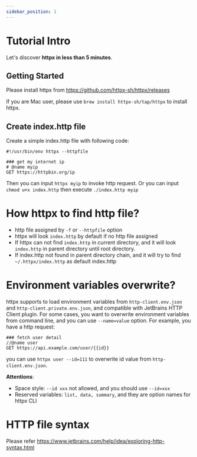 ```yaml
---
sidebar_position: 1
---
```


# Tutorial Intro

Let's discover **httpx in less than 5 minutes**.

## Getting Started

Please install httpx from https://github.com/httpx-sh/httpx/releases

If you are Mac user, please use `brew install httpx-sh/tap/httpx` to install httpx.

## Create index.http file

Create a simple index.http file with following code:

```
#!/usr/bin/env httpx --httpfile

### get my internet ip
# @name myip
GET https://httpbin.org/ip

```

Then you can input `httpx myip` to invoke http request. Or you can input `chmod u+x index.http` then execute `./index.http myip`

# How httpx to find http file?

* http file assigned by `-f` or `--httpfile` option
* httpx will look `index.http` by default if no http file assigned
* If httpx can not find `index.http` in current directory, and it will look `index.http` in parent directory until root directory.
* If index.http not found in parent directory chain, and it will try to find `~/.httpx/index.http` as default index.http

# Environment variables overwrite?

httpx supports to load environment variables from `http-client.env.json` and `http-client.private.env.json`, and compatible with JetBrains HTTP Client plugin.
For some cases, you want to overwrite environment variables from command line, and you can use `--name=value` option.
For example, you have a http request:

```
### fetch user detail
//@name user
GET https://api.example.com/user/{{id}}
```

you can use `httpx user --id=111` to overwrite id value from `http-client.env.json`. 

**Attentions**: 

* Space style: `--id xxx` not allowed, and you should use `--id=xxx`
* Reserved variables: `list, data, summary`, and they are option names for httpx CLI 

# HTTP file syntax

Please refer https://www.jetbrains.com/help/idea/exploring-http-syntax.html
